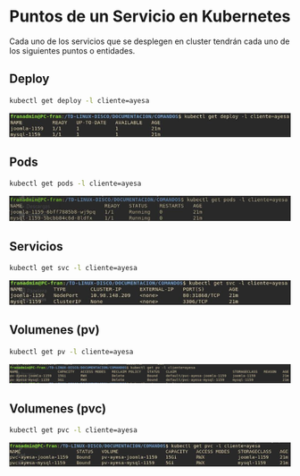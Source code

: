# Puntos de un Servicio en Kubernetes

Cada uno de los servicios que se desplegen en cluster tendrán cada uno de los siguientes puntos o entidades.

## Deploy

```bash
kubectl get deploy -l cliente=ayesa
```

![servicio](../imagenes/servi1.jpg)

## Pods

```bash
kubectl get pods -l cliente=ayesa
```

![servicio](../imagenes/servi5.jpg)

## Servicios

```bash
kubectl get svc -l cliente=ayesa
```

![servicio](../imagenes/servi2.jpg)

## Volumenes (pv)

```bash
kubectl get pv -l cliente=ayesa
```

![servicio](../imagenes/servi3.jpg)

## Volumenes (pvc)

```bash
kubectl get pvc -l cliente=ayesa
```

![servicio](../imagenes/servi4.jpg)
